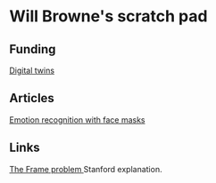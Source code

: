 # Will Browne's scratch pad
<!-- a place to put notes that aren't uploaded -->

## Funding
[Digital twins](https://www.eng.it/en/white-papers/digital-twin)
  
## Articles 
 [Emotion recognition with face masks ](https://theconversation.com/when-faces-are-partially-covered-neither-people-nor-algorithms-are-good-at-reading-emotions-165005)
  
## Links
 [The Frame problem ](https://plato.stanford.edu/entries/frame-problem/) Stanford explanation.
  
  

